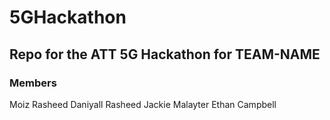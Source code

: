 # 5GHackathon

## Repo for the ATT 5G Hackathon for TEAM-NAME

### Members
Moiz Rasheed
Daniyall Rasheed
Jackie Malayter
Ethan Campbell

